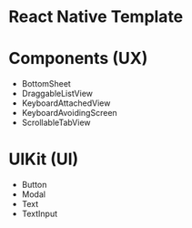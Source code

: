 # React Native Template

# Components (UX)

- BottomSheet
- DraggableListView
- KeyboardAttachedView
- KeyboardAvoidingScreen
- ScrollableTabView

# UIKit (UI)

- Button
- Modal
- Text
- TextInput

